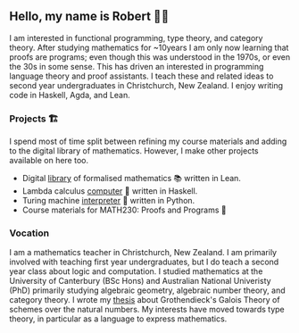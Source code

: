 ## Hello, my name is Robert :man_technologist:

I am interested in functional programming, type theory, and category theory. After studying mathematics for ~10years I am only now learning that proofs are programs; even though this was understood in the 1970s, or even the 30s in some sense. This has driven an interested in programming language theory and proof assistants. I teach these and related ideas to second year undergraduates in Christchurch, New Zealand. I enjoy writing code in Haskell, Agda, and Lean. 

### Projects :building_construction:

I spend most of time split between refining my course materials and adding to the digital library of mathematics. However, I make other projects available on here too. 

- Digital [library](https://github.com/SyntakticSugar/mathematics) of formalised mathematics :books: written in Lean.
- Lambda calculus [computer](https://github.com/SyntakticSugar/lamb) :abacus: written in Haskell.
- Turing machine [interpreter](https://github.com/SyntakticSugar/turing) :steam_locomotive: written in Python.
- Course materials for MATH230: Proofs and Programs :notebook_with_decorative_cover:

### Vocation
I am a mathematics teacher in Christchurch, New Zealand. I am primarily involved with teaching first year undergraduates, but I do teach a second year class about logic and computation. I studied mathematics at the University of Canterbury (BSc Hons) and Australian National Univeristy (PhD) primarily studying algebraic geometry, algebraic number theory, and category theory. I wrote my [thesis](https://maths-people.anu.edu.au/~borger/student-theses/Robert%20Culling's%20thesis.pdf) about Grothendieck's Galois Theory of schemes over the natural numbers. My interests have moved towards type theory, in particular as a language to express mathematics.

<!--
**SyntakticSugar/SyntakticSugar** is a ✨ _special_ ✨ repository because its `README.md` (this file) appears on your GitHub profile.

Here are some ideas to get you started:

- 🔭 I’m currently working on ...
- 🌱 I’m currently learning ...
- 👯 I’m looking to collaborate on ...
- 🤔 I’m looking for help with ...
- 💬 Ask me about ...
- 📫 How to reach me: ...
- 😄 Pronouns: ...
- ⚡ Fun fact: ...

[![Robert's GitHub stats](https://github-readme-stats.vercel.app/api?username=SyntakticSugar)](https://github.com/SyntakticSugar/github-readme-stats)

-->
